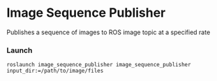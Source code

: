 Image Sequence Publisher
================

Publishes a sequence of images to ROS image topic at a specified rate

### Launch
    roslaunch image_sequence_publisher image_sequence_publisher input_dir:=/path/to/image/files
